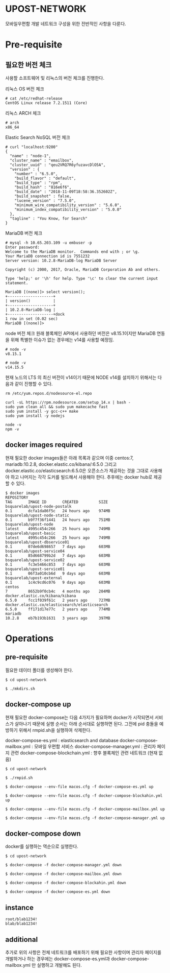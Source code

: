 # UPOST-NETWORK
모바일우편함 개발 네트워크 구성을 위한 전반적인 사항을 다룬다.

# Pre-requisite
## 필요한 버전 체크
사용할 소프트웨어 및 리눅스의 버전 체크를 진행한다.

리눅스 OS 버전 체크
```
# cat /etc/redhat-release
CentOS Linux release 7.2.1511 (Core) 
```

리눅스 ARCH 체크
```
# arch
x86_64
```

Elastic Search NoSQL 버전 체크
```
# curl "localhost:9200"
{
  "name" : "node-1",
  "cluster_name" : "emailbox",
  "cluster_uuid" : "qeu2VRQ7R6yfuzavcDlO5A",
  "version" : {
    "number" : "6.5.0",
    "build_flavor" : "default",
    "build_type" : "rpm",
    "build_hash" : "816e6f6",
    "build_date" : "2018-11-09T18:58:36.352602Z",
    "build_snapshot" : false,
    "lucene_version" : "7.5.0",
    "minimum_wire_compatibility_version" : "5.6.0",
    "minimum_index_compatibility_version" : "5.0.0"
  },
  "tagline" : "You Know, for Search"
}
```

MariaDB 버전 체크
```
# mysql -h 10.65.203.109 -u embuser -p
Enter password: 
Welcome to the MariaDB monitor.  Commands end with ; or \g.
Your MariaDB connection id is 7551232
Server version: 10.2.8-MariaDB-log MariaDB Server

Copyright (c) 2000, 2017, Oracle, MariaDB Corporation Ab and others.

Type 'help;' or '\h' for help. Type '\c' to clear the current input statement.

MariaDB [(none)]> select version();
+--------------------+
| version()          |
+--------------------+
| 10.2.8-MariaDB-log |
+--------------------+dock
1 row in set (0.02 sec)
MariaDB [(none)]> 
```

node 버전 체크
원래 블록체인 API에서 사용하던 버전은 v8.15.1이지만 MariaDB 연동을 위해 특별한 이슈가 없는 경우에는 v14를 사용할 예정임.
```
# node -v
v8.15.1

# node -v
v14.15.5
```

현재 노드의 LTS 의 최신 버전이 v14이기 때문에 NODE v14를 설치하기 위해서는 다음과 같이 진행할 수 있다.
```
rm /etc/yum.repos.d/nodesource-el.repo

curl -sL https://rpm.nodesource.com/setup_14.x | bash -
sudo yum clean all && sudo yum makecache fast
sudo yum install -y gcc-c++ make
sudo yum install -y nodejs

node -v
npm -v
```

## docker images required
현재 필요한 docker images들은 아래 목록과 같으며 이중 centos:7, mariadb:10.2.8, docker.elastic.co/kibana/:6.5.0 그리고  docker.elastic.co/elasticsearch:6.5.0은 오픈소스가 제공하는 것을 그대로 사용해야 하고 나머지는 각각 도커를 빌드해서 사용해야 한다. 추후에는 docker hub로 제공할 수 있다.

```
$ docker images
REPOSITORY                                                                                                     TAG       IMAGE ID       CREATED         SIZE
bsquarelab/upost-node-postalk                                                                                  0.1       dcfa1da86f5c   24 hours ago    974MB
bsquarelab/upost-node-static                                                                                   0.1       b9f7f36f1441   24 hours ago    751MB
bsquarelab/upost-node                                                                                          latest    4995c454c266   25 hours ago    749MB
bsquarelab/upost-basic                                                                                         latest    4995c454c266   25 hours ago    749MB
bsquarelab/upost-dbservice01                                                                                   0.1       07de6d698657   7 days ago      603MB
bsquarelab/upost-service04                                                                                     0.1       85d668799b2d   7 days ago      603MB
bsquarelab/upost-service02                                                                                     0.1       fc3e5466c853   7 days ago      603MB
bsquarelab/upost-service01                                                                                     0.1       06f3a010cb6d   9 days ago      603MB
bsquarelab/upost-external                                                                                      0.1       1c4c9cd6c076   9 days ago      603MB
centos                                                                                                         7         8652b9f0cb4c   4 months ago    204MB
docker.elastic.co/kibana/kibana                                                                                6.5.0     fcc1f039f61c   2 years ago     727MB
docker.elastic.co/elasticsearch/elasticsearch                                                                  6.5.0     ff171d17e77c   2 years ago     774MB
mariadb                                                                                                        10.2.8    eb7b193b1631   3 years ago     397MB

```

# Operations

## pre-requisite
필요한 데이터 폴더를 생성해야 한다.
```
$ cd upost-network

$ ./mkdirs.sh
```

## docker-compose up
현재 필요한 docker-compose는 다음 4가지가 필요하며 docker가 시작되면서 서비스가 살아나기 때문에 실행 순서는 아래 순서대로 실행하면 된다. 그전에 pid 충돌을 예방하기 위해서 rmpid.sh을 실행하여 삭제한다.

docker-compose-es.yml : elasticsearch and database
docker-compose-mailbox.yml : 모바일 우편함 서비스
docker-compose-manager.yml : 관리자 페이지 관련
docker-compose-blockchain.yml : 향후 블록체인 관련 네트워크 (현재 없음)

```
$ cd upost-network

$ ./rmpid.sh

$ docker-compose --env-file macos.cfg -f docker-compose-es.yml up

$ docker-compose --env-file macos.cfg -f docker-compose-blockahin.yml up

$ docker-compose --env-file macos.cfg -f docker-compose-mailbox.yml up

$ docker-compose --env-file macos.cfg -f docker-compose-manager.yml up

```

## docker-compose down
docker를 실행하는 역순으로 실행한다.

```
$ cd upost-network

$ docker-compose -f docker-compose-manager.yml down

$ docker-compose -f docker-compose-mailbox.yml down

$ docker-compose -f docker-compose-blockahin.yml down

$ docker-compose -f docker-compose-es.yml down

```
## instance
```
root/blab1234!
blab/blab1234!
```


## additional 
추가로 위의 사항은 전체 네트워크를 배포하기 위해 필요한 사항이며 관리자 페이지를 개발하거나 하는 경우에는 docker-compose-es.yml과 docker-compose-mailbox.yml 만 실행하고 개발해도 된다.



